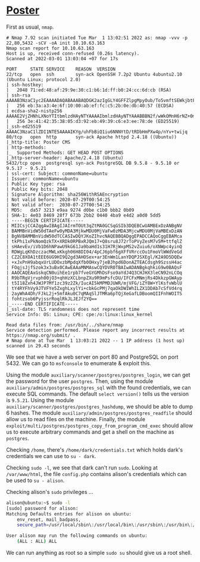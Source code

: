 # [Poster](https://tryhackme.com/room/poster)

First as usual, `nmap`.

```
# Nmap 7.92 scan initiated Tue Mar  1 13:02:51 2022 as: nmap -vvv -p 22,80,5432 -sCV -oA init 10.10.63.163
Nmap scan report for 10.10.63.163
Host is up, received conn-refused (0.26s latency).
Scanned at 2022-03-01 13:03:04 +07 for 17s

PORT     STATE SERVICE    REASON  VERSION
22/tcp   open  ssh        syn-ack OpenSSH 7.2p2 Ubuntu 4ubuntu2.10 (Ubuntu Linux; protocol 2.0)
| ssh-hostkey:
|   2048 71:ed:48:af:29:9e:30:c1:b6:1d:ff:b0:24:cc:6d:cb (RSA)
| ssh-rsa AAAAB3NzaC1yc2EAAAADAQABAAABAQDGK2azIgGLY4GFFZlpgMpyOub/To5vmftSEWkjbtFkTBvc5tW/SpoDtjyNMT0JKJUmFJ2/vp6oIpwyIRtDa+oomuNL//exbp/i798hl8FFo4Zq5HsDvQCwNKZ0lfk0HGYgbXj6WAjohokSbkDY1U26FN/MKE2JxcXLcN8n1QmvVbP5p8zO/jgrXvX6DLv4eHxJjhzsBJ6DwFMchtBwy4CiTQsiCUcAyyua93LJO6NEnnM4SOwOUE/wyggCNPbwzB1wzPLAgaiU+M2gn9/XZGmlD+vWOBu3sruCB2PnRuM3cx27gDbbElR4KDIOq2ar66rV+yIZQoQ7KfVUNUFFCbRz
|   256 eb:3a:a3:4e:6f:10:00:ab:ef:fc:c5:2b:0e:db:40:57 (ECDSA)
| ecdsa-sha2-nistp256 AAAAE2VjZHNhLXNoYTItbmlzdHAyNTYAAAAIbmlzdHAyNTYAAABBBN2f/wWkOMnH6rNZ+0m2p+PrzBVbz/vfQ/k9rx9W27i9DLBKmRM2b2ntmg8tSwHhZVTb/FvStJci9SIBLAqao00=
|   256 3e:41:42:35:38:05:d3:92:eb:49:39:c6:e3:ee:78:de (ED25519)
|_ssh-ed25519 AAAAC3NzaC1lZDI1NTE5AAAAIKYg/uhFbBiQ1iu6NNNYtD/tRDbHmPXw4p/nYv+twijq
80/tcp   open  http       syn-ack Apache httpd 2.4.18 ((Ubuntu))
|_http-title: Poster CMS
| http-methods:
|_  Supported Methods: GET HEAD POST OPTIONS
|_http-server-header: Apache/2.4.18 (Ubuntu)
5432/tcp open  postgresql syn-ack PostgreSQL DB 9.5.8 - 9.5.10 or 9.5.17 - 9.5.21
| ssl-cert: Subject: commonName=ubuntu
| Issuer: commonName=ubuntu
| Public Key type: rsa
| Public Key bits: 2048
| Signature Algorithm: sha256WithRSAEncryption
| Not valid before: 2020-07-29T00:54:25
| Not valid after:  2030-07-27T00:54:25
| MD5:   da57 3213 e9aa 9274 d0be c1b0 bbb2 0b09
| SHA-1: 4e03 8469 28f7 673b 2bb2 0440 4ba9 e4d2 a0d0 5dd5
| -----BEGIN CERTIFICATE-----
| MIICsjCCAZqgAwIBAgIJAIrmTOUt3qZtMA0GCSqGSIb3DQEBCwUAMBExDzANBgNV
| BAMMBnVidW50dTAeFw0yMDA3MjkwMDU0MjVaFw0zMDA3MjcwMDU0MjVaMBExDzAN
| BgNVBAMMBnVidW50dTCCASIwDQYJKoZIhvcNAQEBBQADggEPADCCAQoCggEBAMca
| tkPhi1xPkNomQzkTX+XRDk0RPBxRJQm17+Q8sru8J72rToPVyZesM7v5M+ttfqlZ
| sHAevEv/iVb1D6hNPawU9kG61Ja9baHd1s31H7RjWxpMS2vZuiu6/oXNWpc4yinQ
| RDWgLqKhDzczacMWLxKkgh06H8DI04/4pCJ6pbf6gXFfVRrccOu1FmoVlWWdVeGd
| CZ2C8XOA1tEEE6UG9HI9Q2gd3AHOSex+ar3EnWm1LanYDQPJSXEgl/K2A9D5DQEw
| +xJxPnH9abqxUrLUDOxzbMpdqXfb0OHxy7jeBJhpd6DonAZTEACdsgh9SzssH4ac
| FOqjsJjfSzok3x3uBx0CAwEAAaMNMAswCQYDVR0TBAIwADANBgkqhkiG9w0BAQsF
| AAOCAQEAxGskqCN0uihEe1rpb7fveGYGMhDsFso9aYdJ4Q3CHJHX3leCN92nLCOq
| R9bTRgVjrvph00jO3+qhHzXCLbnpZXu9R9mPsfcDU/IFCFxMNmjRs4DkkzpGWAyp
| t5I18Zxh4JWJP7Mf1zc39z2Zk/IucAI5kMPMDJUWR/mjVFG/iZY8W+YlKsfvWblU
| tY4RYFhVy9JTVFYe5ZxghLxylYi+cbkGcPMj7qaOkDWIWhILZX1DDAb7cSfVd4rq
| 2ayWhA4Dh/FJkL2j+5mfAku0C7qMAqSlJTMRa6pTQjXeGafLDBoomQIIFnhWOITS
| fohtzsob6PyjssrRoqlRkJLJEJf2YQ==
|_-----END CERTIFICATE-----
|_ssl-date: TLS randomness does not represent time
Service Info: OS: Linux; CPE: cpe:/o:linux:linux_kernel

Read data files from: /usr/bin/../share/nmap
Service detection performed. Please report any incorrect results at https://nmap.org/submit/ .
# Nmap done at Tue Mar  1 13:03:21 2022 -- 1 IP address (1 host up) scanned in 29.43 seconds
```

We see that we have a web server on port 80 and PostgreSQL on port 5432. We can go to `msfconsole` to enumerate & exploit this.

Using the module `auxiliary/scanner/postgres/postgres_login`, we can get the password for the user `postgres`. Then, using the module `auxiliary/admin/postgres/postgres_sql` with the found credentials, we can execute SQL commands. The default `select version()` tells us the version is `9.5.21`. Using the module `auxiliary/scanner/postgres/postgres_hashdump`, we should be able to dump 6 hashes. The module `auxiliary/admin/postgres/postgres_readfile` should allow us to read files on the machine. Finally, the module `exploit/multi/postgres/postgres_copy_from_program_cmd_exec` should allow us to execute arbitrary commands and get a shell on the machine as `postgres`.

Checking `/home`, there's `/home/dark/credentials.txt` which holds dark's credentials we can use to `su - dark`.

Checking `sudo -l`, we see that dark can't run `sudo`. Looking at `/var/www/html`, the file `config.php` contains alison's credentials which can be used to `su - alison`.

Checking alison's `sudo` privileges ...

```sh
alison@ubuntu:~$ sudo -l
[sudo] password for alison:
Matching Defaults entries for alison on ubuntu:
    env_reset, mail_badpass,
    secure_path=/usr/local/sbin\:/usr/local/bin\:/usr/sbin\:/usr/bin\:/sbin\:/bin\:/snap/bin

User alison may run the following commands on ubuntu:
    (ALL : ALL) ALL
```

We can run anything as root so a simple `sudo su` should give us a root shell.
